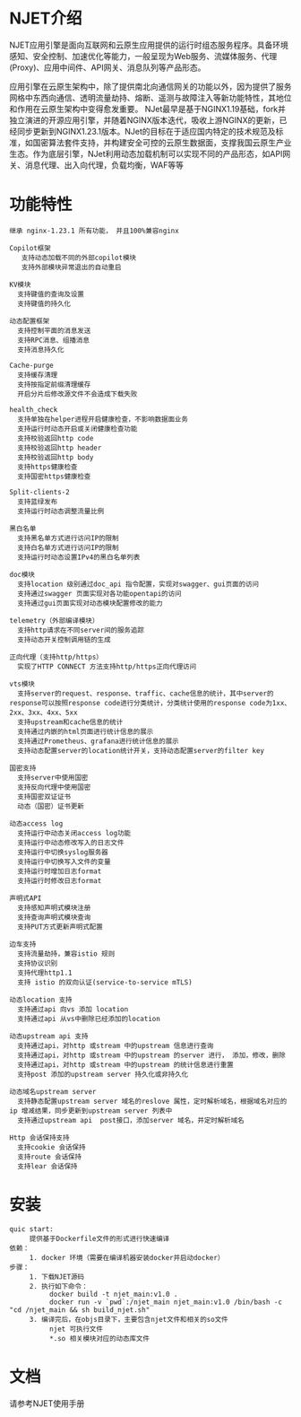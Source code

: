 NJET介绍
============
NJET应用引擎是面向互联网和云原生应用提供的运行时组态服务程序。具备环境感知、安全控制、加速优化等能力，一般呈现为Web服务、流媒体服务、代理(Proxy)、应用中间件、API网关、消息队列等产品形态。
 
应用引擎在云原生架构中，除了提供南北向通信网关的功能以外，因为提供了服务网格中东西向通信、透明流量劫持、熔断、遥测与故障注入等新功能特性，其地位和作用在云原生架构中变得愈发重要。
NJet最早是基于NGINX1.19基础，fork并独立演进的开源应用引擎，并随着NGINX版本迭代，吸收上游NGINX的更新，已经同步更新到NGINX1.23.1版本。NJet的目标在于适应国内特定的技术规范及标准，如国密算法套件支持，并构建安全可控的云原生数据面，支撑我国云原生产业生态。作为底层引擎，NJet利用动态加载机制可以实现不同的产品形态，如API网关、消息代理、出入向代理，负载均衡，WAF等等


功能特性
========
```
继承 nginx-1.23.1 所有功能， 并且100%兼容nginx

Copilot框架
   支持动态加载不同的外部copilot模块
   支持外部模块异常退出的自动重启

KV模块
  支持键值的查询及设置
  支持键值的持久化

动态配置框架
  支持控制平面的消息发送
  支持RPC消息、组播消息
  支持消息持久化

Cache-purge
  支持缓存清理
  支持按指定前缀清理缓存
  开启分片后修改源文件不会造成下载失败

health_check
  支持单独在helper进程开启健康检查，不影响数据面业务
  支持运行时动态开启或关闭健康检查功能
  支持校验返回http code
  支持校验返回http header
  支持校验返回http body
  支持https健康检查
  支持国密https健康检查

Split-clients-2
  支持蓝绿发布
  支持运行时动态调整流量比例

黑白名单
  支持黑名单方式进行访问IP的限制
  支持白名单方式进行访问IP的限制
  支持运行时动态设置IPv4的黑白名单列表 

doc模块
  支持location 级别通过doc_api 指令配置，实现对swagger、gui页面的访问
  支持通过swagger 页面实现对各功能opentapi的访问
  支持通过gui页面实现对动态模块配置修改的能力

telemetry（外部编译模块）
  支持http请求在不同server间的服务追踪
  支持动态开关控制调用链的生成

正向代理（支持http/https）
  实现了HTTP CONNECT 方法支持http/https正向代理访问

vts模块
  支持server的request、response、traffic、cache信息的统计，其中server的response可以按照response code进行分类统计，分类统计使用的response code为1xx、2xx、3xx、4xx、5xx
  支持upstream和cache信息的统计
  支持通过内嵌的html页面进行统计信息的展示
  支持通过Prometheus、grafana进行统计信息的展示
  支持动态配置server的location统计开关，支持动态配置server的filter key

国密支持
  支持server中使用国密
  支持反向代理中使用国密
  支持国密双证证书
  动态（国密）证书更新

动态access log
  支持运行中动态关闭access log功能
  支持运行中动态修改写入的日志文件
  支持运行中切换syslog服务器
  支持运行中切换写入文件的变量
  支持运行时增加日志format
  支持运行时修改日志format

声明式API
  支持感知声明式模块注册
  支持查询声明式模块查询
  支持PUT方式更新声明式配置

边车支持
  支持流量劫持，兼容istio 规则
  支持协议识别
  支持代理http1.1
  支持 istio 的双向认证(service-to-service mTLS)

动态location 支持
  支持通过api 向vs 添加 location
  支持通过api 从vs中删除已经添加的location

动态upstream api 支持
  支持通过api，对http 或stream 中的upstream 信息进行查询
  支持通过api，对http 或stream 中的upstream 的server 进行， 添加，修改，删除
  支持通过api，对http 或stream 中的upstream 的统计信息进行重置
  支持post 添加的upstream server 持久化或非持久化 

动态域名upstream server
  支持静态配置upstream server 域名的reslove 属性，定时解析域名，根据域名对应的ip 增减结果，同步更新到upstream server 列表中
  支持通过upstream api  post接口，添加server 域名，并定时解析域名

Http 会话保持支持
  支持cookie 会话保持
  支持route 会话保持
  支持lear 会话保持  

```


安装
============
```
quic start:
     提供基于Dockerfile文件的形式进行快速编译
依赖：
     1. docker 环境（需要在编译机器安装docker并启动docker）
步骤：    
     1. 下载NJET源码
     2. 执行如下命令：
          docker build -t njet_main:v1.0 .
          docker run -v `pwd`:/njet_main njet_main:v1.0 /bin/bash -c "cd /njet_main && sh build_njet.sh"
     3. 编译完后，在objs目录下，主要包含njet文件和相关的so文件
          njet 可执行文件
          *.so 相关模块对应的动态库文件

```

文档
=============
请参考NJET使用手册
